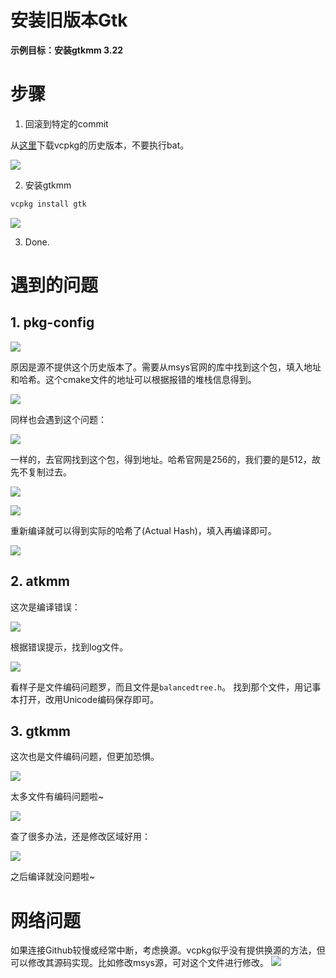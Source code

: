 # 安装旧版本Gtk

**示例目标：安装gtkmm 3.22**

# 步骤

1. 回滚到特定的commit

从[这里](https://github.com/microsoft/vcpkg-tool/)下载vcpkg的历史版本，不要执行bat。

![](images/1.PNG)

2. 安装gtkmm
```bash
vcpkg install gtk
```

![](images/2.PNG)

3. Done.


# 遇到的问题
## 1. pkg-config

![](images/3.PNG)

原因是源不提供这个历史版本了。需要从msys官网的库中找到这个包，填入地址和哈希。这个cmake文件的地址可以根据报错的堆栈信息得到。

![](images/4.PNG)

同样也会遇到这个问题：

![](images/5.PNG)

一样的，去官网找到这个包，得到地址。哈希官网是256的，我们要的是512，故先不复制过去。

![](images/6.PNG)

![](images/7.PNG)

重新编译就可以得到实际的哈希了(Actual Hash)，填入再编译即可。

![](images/8.PNG)


## 2. atkmm

这次是编译错误：

![](images/9.PNG)

根据错误提示，找到log文件。

![](images/10.PNG)

看样子是文件编码问题罗，而且文件是`balancedtree.h`。
找到那个文件，用记事本打开，改用Unicode编码保存即可。

## 3. gtkmm

这次也是文件编码问题，但更加恐惧。

![](images/12.PNG)

太多文件有编码问题啦~

![](images/13.PNG)

查了很多办法，还是修改区域好用：

![](images/15.PNG)

之后编译就没问题啦~

# 网络问题

如果连接Github较慢或经常中断，考虑换源。vcpkg似乎没有提供换源的方法，但可以修改其源码实现。比如修改msys源，可对这个文件进行修改。
![](images/11.PNG)